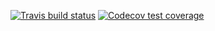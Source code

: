 <!-- badges: start -->
[![Travis build status](https://travis-ci.org/celestezeng33/STAT302package.svg?branch=master)](https://travis-ci.org/celestezeng33/STAT302package)
  [![Codecov test coverage](https://codecov.io/gh/celestezeng33/STAT302package/branch/master/graph/badge.svg)](https://codecov.io/gh/celestezeng33/STAT302package?branch=master)
<!-- badges: end -->
